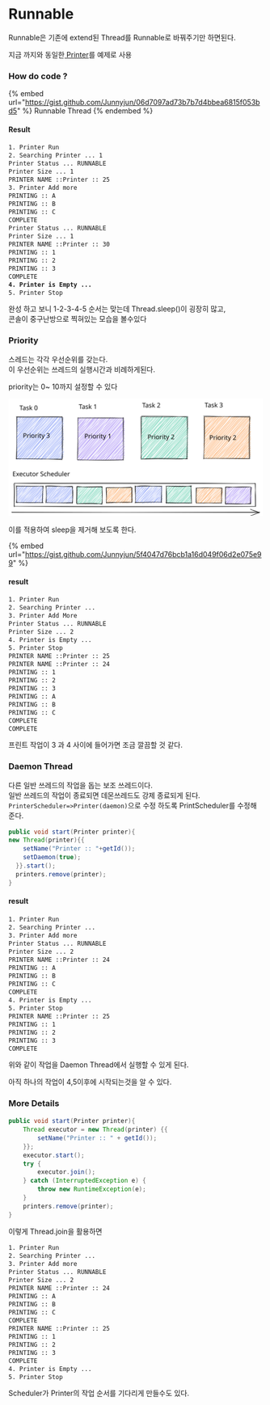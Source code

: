 # Runnable

Runnable은 기존에 extend된 Thread를 Runnable로 바꿔주기만 하면된다.

지금 까지와 동일한[ Printer](process.md#thread)를 예제로 사용

### How do code ?

{% embed url="https://gist.github.com/Junnyjun/06d7097ad73b7b7d4bbea6815f053bd5" %}
Runnable Thread
{% endembed %}

#### Result

<pre class="language-basic"><code class="lang-basic">1. Printer Run
2. Searching Printer ... 1
Printer Status ... RUNNABLE
Printer Size ... 1
PRINTER NAME ::Printer :: 25
3. Printer Add more
PRINTING :: A
PRINTING :: B
PRINTING :: C
COMPLETE
Printer Status ... RUNNABLE
Printer Size ... 1
PRINTER NAME ::Printer :: 30
PRINTING :: 1
PRINTING :: 2
PRINTING :: 3
COMPLETE
<strong>4. Printer is Empty ...
</strong>5. Printer Stop</code></pre>

완성 하고 보니 1-2-3-4-5 순서는 맞는데 Thread.sleep()이 굉장히 많고,\
콘솔이 중구난방으로 찍혀있는 모습을 볼수있다



### Priority

스레드는 각각 우선순위를 갖는다. \
이 우선순위는 쓰레드의 실행시간과 비례하게된다.

priority는 0\~ 10까지 설정할 수 있다 &#x20;

<img src="../../../.gitbook/assets/file.drawing (14).svg" alt="Thread" class="gitbook-drawing">

이를 적용하여 sleep을 제거해 보도록 한다.

{% embed url="https://gist.github.com/Junnyjun/5f4047d76bcb1a16d049f06d2e075e99" %}

#### result

```basic
1. Printer Run
2. Searching Printer ... 
3. Printer Add More
Printer Status ... RUNNABLE
Printer Size ... 2
4. Printer is Empty ...
5. Printer Stop
PRINTER NAME ::Printer :: 25
PRINTER NAME ::Printer :: 24
PRINTING :: 1
PRINTING :: 2
PRINTING :: 3
PRINTING :: A
PRINTING :: B
PRINTING :: C
COMPLETE
COMPLETE
```

프린트 작업이 3 과 4 사이에 들어가면 조금 깔끔할 것 같다.

### Daemon Thread

다른 일반 쓰레드의 작업을 돕는 보조 쓰레드이다.\
일반 쓰레드의 작업이 종료되면 데몬쓰레드도 강제 종료되게 된다.\
`PrinterScheduler=>Printer(daemon)`으로 수정 하도록 PrintScheduler를 수정해준다.

```java
public void start(Printer printer){
new Thread(printer){{
    setName("Printer :: "+getId());
    setDaemon(true);
  }}.start();
  printers.remove(printer);
}
```

#### result

```basic
1. Printer Run
2. Searching Printer ... 
3. Printer Add more
Printer Status ... RUNNABLE
Printer Size ... 2
PRINTER NAME ::Printer :: 24
PRINTING :: A
PRINTING :: B
PRINTING :: C
COMPLETE
4. Printer is Empty ...
5. Printer Stop
PRINTER NAME ::Printer :: 25
PRINTING :: 1
PRINTING :: 2
PRINTING :: 3
COMPLETE
```

위와 같이 작업을 Daemon Thread에서 실행할 수 있게 된다.

아직 하나의 작업이 4,5이후에 시작되는것을 알 수 있다.

### More Details

```java
public void start(Printer printer){
    Thread executor = new Thread(printer) {{
        setName("Printer :: " + getId());
    }};
    executor.start();
    try {
        executor.join();
    } catch (InterruptedException e) {
        throw new RuntimeException(e);
    }
    printers.remove(printer);
}
```

이렇게 Thread.join을 활용하면



```basic
1. Printer Run
2. Searching Printer ... 
3. Printer Add more
Printer Status ... RUNNABLE
Printer Size ... 2
PRINTER NAME ::Printer :: 24
PRINTING :: A
PRINTING :: B
PRINTING :: C
COMPLETE
PRINTER NAME ::Printer :: 25
PRINTING :: 1
PRINTING :: 2
PRINTING :: 3
COMPLETE
4. Printer is Empty ...
5. Printer Stop
```

Scheduler가 Printer의 작업 순서를 기다리게 만들수도 있다.

